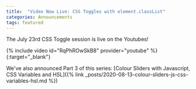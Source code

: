 ```yaml
---
title:  "Video Now Live: CSS Toggles with element.classList"
categories: Announcements
tags: featured
---
```

The July 23rd CSS Toggle session is live on the Youtubes!

{% include video id="RqPhROwSkB8" provider="youtube" %}
{:target="_blank"}

<!--more-->

We've also announced Part 3 of this series: [Colour Sliders with Javascript, CSS Variables and HSL]({% link _posts/2020-08-13-colour-sliders-js-css-variables-hsl.md %})